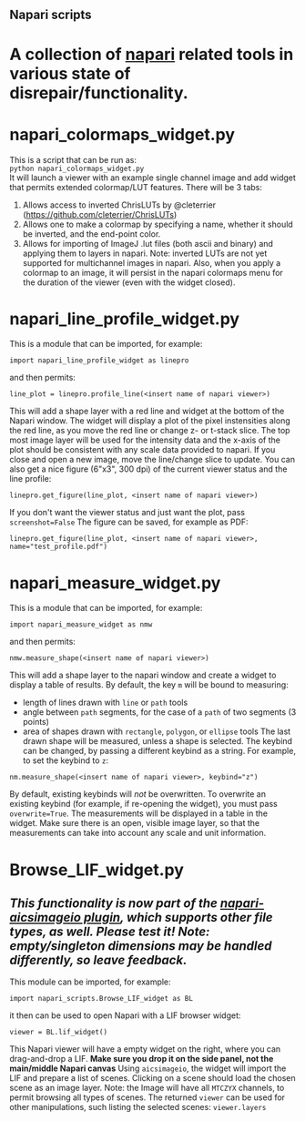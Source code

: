 ## Napari scripts
# A collection of [napari](https://napari.org) related tools in various state of disrepair/functionality.

# napari_colormaps_widget.py 
This is a script that can be run as:  
`python napari_colormaps_widget.py`  
It will launch a viewer with an example single channel image and add widget that permits extended colormap/LUT features. 
There will be 3 tabs:
1. Allows access to inverted ChrisLUTs by @cleterrier (https://github.com/cleterrier/ChrisLUTs)
2. Allows one to make a colormap by specifying a name, whether it should be inverted, and the end-point color.
3. Allows for importing of ImageJ .lut files (both ascii and binary) and applying them to layers in napari.
Note: inverted LUTs are not yet supported for multichannel images in napari. Also, when you apply a colormap to an image, it will persist in the napari colormaps menu for the duration of the viewer (even with the widget closed).

# napari_line_profile_widget.py
This is a module that can be imported, for example:
```
import napari_line_profile_widget as linepro
```
and then permits:
```
line_plot = linepro.profile_line(<insert name of napari viewer>) 
```
This will add a shape layer with a red line and widget at the bottom of the Napari window. 
The widget will display a plot of the pixel instensities along the red line, as you move the red line or change z- or t-stack slice.
The top most image layer will be used for the intensity data and the x-axis of the plot should be consistent with any scale data provided to napari. If you close and open a new image, move the line/change slice to update.
You can also get a nice figure (6"x3", 300 dpi) of the current viewer status and the line profile:
```
linepro.get_figure(line_plot, <insert name of napari viewer>)
```
If you don't want the viewer status and just want the plot, pass `screenshot=False`
The figure can be saved, for example as PDF:
```
linepro.get_figure(line_plot, <insert name of napari viewer>, name="test_profile.pdf")
```

# napari_measure_widget.py
This is a module that can be imported, for example:
```
import napari_measure_widget as nmw
```
and then permits:
```
nmw.measure_shape(<insert name of napari viewer>)
```
This will add a shape layer to the napari window and create a widget to display a table of results. By default, the key `m` will be bound to measuring:
- length of lines drawn with `line` or `path` tools
- angle between `path` segments, for the case of a `path` of two segments (3 points)
- area of shapes drawn with `rectangle`, `polygon`, or `ellipse` tools
The last drawn shape will be measured, unless a shape is selected.
The keybind can be changed, by passing a different keybind as a string. For example, to set the keybind to `z`:
```
nm.measure_shape(<insert name of napari viewer>, keybind="z")
```
By default, existing keybinds will *not* be overwritten. To overwrite an existing keybind (for example, if re-opening the widget), you must pass `overwrite=True`.
The measurements will be displayed in a table in the widget. 
Make sure there is an open, visible image layer, so that the measurements can take into account any scale and unit information.

# Browse_LIF_widget.py
## *This functionality is now part of the [napari-aicsimageio plugin](https://github.com/AllenCellModeling/napari-aicsimageio), which supports other file types, as well. Please test it! Note: empty/singleton dimensions may be handled differently, so leave feedback.*

This module can be imported, for example:
```
import napari_scripts.Browse_LIF_widget as BL
```
it then can be used to open Napari with a LIF browser widget:
```
viewer = BL.lif_widget()
```
This Napari viewer will have a empty widget on the right, where you can drag-and-drop a LIF. **Make sure you drop it on the side panel, not the main/middle Napari canvas** Using `aicsimageio`, the widget will import the LIF and prepare a list of scenes. Clicking on a scene should load the chosen scene as an image layer. Note: the Image will have all `MTCZYX` channels, to permit browsing all types of scenes. The returned `viewer` can be used for other manipulations, such listing the selected scenes: `viewer.layers`

